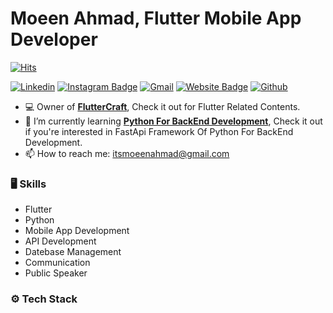 # Moeen Ahmad, Flutter Mobile App Developer 

[![Hits](https://hits.seeyoufarm.com/api/count/incr/badge.svg?url=https%3A%2F%2Fgithub.com%2Fhejazizo%2Fhejazizo&count_bg=%2379C83D&title_bg=%23555555&icon=&icon_color=%23E7E7E7&title=Profile+Views&edge_flat=false)](https://hits.seeyoufarm.com)

[![Linkedin](https://img.shields.io/badge/-LinkedIn-blue?style=flat&logo=Linkedin&logoColor=white)](https://www.linkedin.com/in/https://www.linkedin.com/in/itsmoeenahmad/)
[![Instagram Badge](https://img.shields.io/badge/-Instagram-purple?logo=instagram&logoColor=white&link=https://instagram.com/https://www.instagram.com/itsmoeenahmad//)](https://www.instagram.com/https://www.instagram.com/itsmoeenahmad/)
[![Gmail](https://img.shields.io/badge/-Gmail-c14438?style=flat&logo=Gmail&logoColor=white)](mailto:itsmoeenahmad@gmail.com)
[![Website Badge](https://img.shields.io/badge/-Website-c14438?style=flat&logo=Google-Chrome&logoColor=white&link=https://itsmoeenahmad.carrd.co/)](https://itsmoeenahmad.carrd.co/)
[![Github](https://img.shields.io/github/followers/hejazizo?label=Follow&style=social)](https://github.com/hejazizo)

- 💻 Owner of [**FlutterCraft**](https://linktr.ee/flutter__craft), Check it out for Flutter Related Contents.
- 🤔 I’m currently learning [**Python For BackEnd Development**](https://github.com/itsmoeenahmad/Python-Mastery), Check it out if you're interested in FastApi Framework Of Python For BackEnd Development.
- 📫 How to reach me: itsmoeenahmad@gmail.com





### 🖥 Skills

- Flutter
- Python
- Mobile App Development
- API Development
- Datebase Management
- Communication 
- Public Speaker
### ⚙️ Tech Stack



